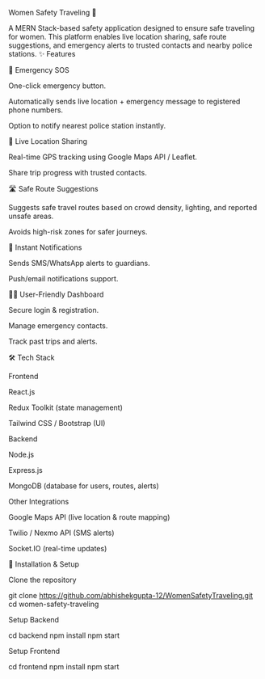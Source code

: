 Women Safety Traveling 🚨

A MERN Stack-based safety application designed to ensure safe traveling for women.
This platform enables live location sharing, safe route suggestions, and emergency alerts to trusted contacts and nearby police stations.
✨ Features

🔴 Emergency SOS

One-click emergency button.

Automatically sends live location + emergency message to registered phone numbers.

Option to notify nearest police station instantly.

📍 Live Location Sharing

Real-time GPS tracking using Google Maps API / Leaflet.

Share trip progress with trusted contacts.

🛣️ Safe Route Suggestions

Suggests safe travel routes based on crowd density, lighting, and reported unsafe areas.

Avoids high-risk zones for safer journeys.

📢 Instant Notifications

Sends SMS/WhatsApp alerts to guardians.

Push/email notifications support.

👩‍💻 User-Friendly Dashboard

Secure login & registration.

Manage emergency contacts.

Track past trips and alerts.

🛠️ Tech Stack

Frontend

React.js

Redux Toolkit (state management)

Tailwind CSS / Bootstrap (UI)

Backend

Node.js

Express.js

MongoDB (database for users, routes, alerts)

Other Integrations

Google Maps API (live location & route mapping)

Twilio / Nexmo API (SMS alerts)

Socket.IO (real-time updates)


🚀 Installation & Setup

Clone the repository

git clone https://github.com/abhishekgupta-12/WomenSafetyTraveling.git
cd women-safety-traveling


Setup Backend

cd backend
npm install
npm start


Setup Frontend

cd frontend
npm install
npm start

